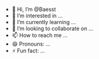 - 👋 Hi, I’m @Baesst
- 👀 I’m interested in ...
- 🌱 I’m currently learning ...
- 💞️ I’m looking to collaborate on ...
- 📫 How to reach me ...
- 😄 Pronouns: ...
- ⚡ Fun fact: ...

<!---
Baesst/Baesst is a ✨ special ✨ repository because its `README.md` (this file) appears on your GitHub profile.
You can click the Preview link to take a look at your changes.
--->
